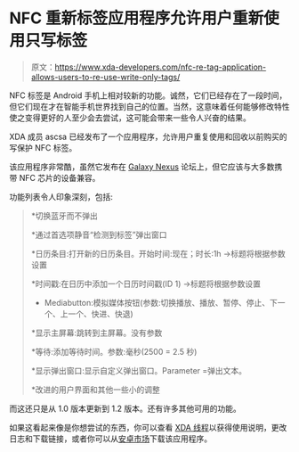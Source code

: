 # NFC 重新标签应用程序允许用户重新使用只写标签

> 原文：<https://www.xda-developers.com/nfc-re-tag-application-allows-users-to-re-use-write-only-tags/>

NFC 标签是 Android 手机上相对较新的功能。诚然，它们已经存在了一段时间，但它们现在才在智能手机世界找到自己的位置。当然，这意味着任何能够修改特性使之变得更好的人至少会去尝试，这可能会带来一些令人兴奋的结果。

XDA 成员 ascsa 已经发布了一个应用程序，允许用户重复使用和回收以前购买的写保护 NFC 标签。

该应用程序非常酷，虽然它发布在 [Galaxy Nexus](http://forum.xda-developers.com/forumdisplay.php?f=1336) 论坛上，但它应该与大多数携带 NFC 芯片的设备兼容。

功能列表令人印象深刻，包括:

> *切换蓝牙而不弹出
> 
> *通过首选项静音“检测到标签”弹出窗口
> 
> *日历条目:打开新的日历条目。开始时间:现在；时长:1h ->标题将根据参数设置
> 
> *时间戳:在日历中添加一个日历时间戳(ID 1) ->标题将根据参数设置
> 
> * Mediabutton:模拟媒体按钮(参数:切换播放、播放、暂停、停止、下一个、上一个、快进、快退)
> 
> *显示主屏幕:跳转到主屏幕。没有参数
> 
> *等待:添加等待时间。参数:毫秒(2500 = 2.5 秒)
> 
> *显示弹出窗口:显示自定义弹出窗口。Parameter =弹出文本。
> 
> *改进的用户界面和其他一些小的调整

而这还只是从 1.0 版本更新到 1.2 版本。还有许多其他可用的功能。

如果这看起来像是你想尝试的东西，你可以查看 [XDA 线程](http://forum.xda-developers.com/showthread.php?t=1477138)以获得使用说明，更改日志和下载链接，或者你可以从[安卓市场](https://market.android.com/details?id=com.widgapp.NFC_ReTAG_FREE)下载该应用程序。